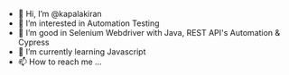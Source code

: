 - 👋 Hi, I’m @kapalakiran
- 👀 I’m interested in Automation Testing
- 💞️ I’m good in Selenium Webdriver with Java, REST API's Automation & Cypress
- 🌱 I’m currently learning Javascript
- 📫 How to reach me ...

<!---
kapalakiran/kapalakiran is a ✨ special ✨ repository because its `README.md` (this file) appears on your GitHub profile.
You can click the Preview link to take a look at your changes.
--->
